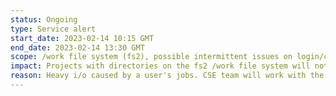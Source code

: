 ```yaml
---
status: Ongoing
type: Service alert
start_date: 2023-02-14 10:15 GMT
end_date: 2023-02-14 13:30 GMT
scope: /work file system (fs2), possible intermittent issues on login/compute nodes
impact: Projects with directories on the fs2 /work file system will not be allowed to run jobs (as the resources may just be wasted) and may see that some data is inaccessible. Users may see occassional issues on login/compute nodes as they try to access the filesystem. You can check which file system your work directory is on by navigating to the location and using the command <tt>readlink -f .</tt> 
reason: Heavy i/o caused by a user's jobs. CSE team will work with the user. 
---
```

